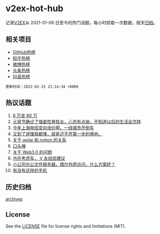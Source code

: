 # v2ex-hot-hub

 记录[V2EX](https://www.v2ex.com/)从 2021-01-06 日至今的热门话题。每小时抓取一次数据，按天[归档](archives)。
 
 ## 相关项目

- [GitHub热榜](https://github.com/lonnyzhang423/github-hot-hub)
- [知乎热榜](https://github.com/lonnyzhang423/zhihu-hot-hub)
- [微博热榜](https://github.com/lonnyzhang423/weibo-hot-hub)
- [头条热榜](https://github.com/lonnyzhang423/toutiao-hot-hub)
- [抖音热榜](https://github.com/lonnyzhang423/douyin-hot-hub)


 `更新时间：2022-02-15 21:14:34 +0800`

## 热议话题

1. [8 万变 80 万](https://www.v2ex.com/t/833951)
1. [元宵节确诊了强直性脊柱炎，心态有点崩，不知道以后的生活会怎样](https://www.v2ex.com/t/833923)
1. [今年上海电信变向涨价啊，一线城市开倒车](https://www.v2ex.com/t/833877)
1. [又到了道理我都懂，就是迈不开第一步的境地。](https://www.v2ex.com/t/833887)
1. [关于 wolai 和 notion 的关系](https://www.v2ex.com/t/833867)
1. [口头禅](https://www.v2ex.com/t/833957)
1. [关于 Web3.0 的问题](https://www.v2ex.com/t/833901)
1. [也在考虑车， V 友给给建议](https://www.v2ex.com/t/833885)
1. [小公司办公文件服务器，偶尔外网访问，什么方案好？](https://www.v2ex.com/t/833882)
1. [有没有这样的手机](https://www.v2ex.com/t/833896)

## 历史归档

[archives](archives)

## License

See the [LICENSE](LICENSE) file for license rights and limitations (MIT).

